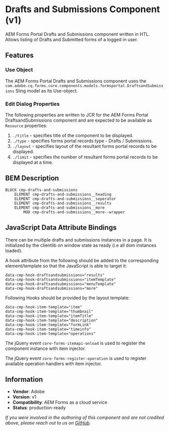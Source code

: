 <!--
Copyright 2021 Adobe

Licensed under the Apache License, Version 2.0 (the "License");
you may not use this file except in compliance with the License.
You may obtain a copy of the License at

    http://www.apache.org/licenses/LICENSE-2.0

Unless required by applicable law or agreed to in writing, software
distributed under the License is distributed on an "AS IS" BASIS,
WITHOUT WARRANTIES OR CONDITIONS OF ANY KIND, either express or implied.
See the License for the specific language governing permissions and
limitations under the License.
-->
Drafts and Submissions Component  (v1)
====
AEM Forms Portal Drafts and Submissions component written in HTL. Allows listing of Drafts and Submitted forms of a logged in user.

## Features

### Use Object
The AEM Forms Portal Drafts and Submissions component uses the `com.adobe.cq.forms.core.components.models.formsportal.DraftsandSubmissions` Sling model as its Use-object.

### Edit Dialog Properties
The following properties are written to JCR for the AEM Forms Portal DraftsandSubmissions component and are expected to be available as `Resource` properties:
1. `./title` - specifies title of the component to be displayed.
2. `./type` - specifies forms portal records type - Drafts / Submissions.
3. `./layout` - specifies layout of the resultant forms portal records to be displayed.
4. `./limit` - specifies the number of resultant forms portal records to be displayed at a time.

## BEM Description
```
BLOCK cmp-drafts-and-submissions
    ELEMENT cmp-drafts-and-submissions__heading
    ELEMENT cmp-drafts-and-submissions__seperator
    ELEMENT cmp-drafts-and-submissions__results
    ELEMENT cmp-drafts-and-submissions__more
        MOD cmp-drafts-and-submissions__more--wrapper
```

## JavaScript Data Attribute Bindings
There can be multiple drafts and submissions instances in a page. It is initialized by the clientlib on window state as ready (i.e all dom instances loaded).

A hook attribute from the following should be added to the corresponding element/template so that the JavaScript is able to target it:

```
data-cmp-hook-draftsandsubmissions="results"
data-cmp-hook-draftsandsubmissions="itemTemplate"
data-cmp-hook-draftsandsubmissions="menuTemplate"
data-cmp-hook-draftsandsubmissions="more"
```

Following Hooks should be provided by the layout template:
```
data-cmp-hook-item-template="item"
data-cmp-hook-item-template="thumbnail"
data-cmp-hook-item-template="itemTitle"
data-cmp-hook-item-template="description"
data-cmp-hook-item-template="formLink"
data-cmp-hook-item-template="timeinfo"
data-cmp-hook-item-template="operations"
```

The jQuery event `core-forms-itemapi-onload` is used to register the component instance with item injector.  

The jQuery event `core-forms-register-operation` is used to register available operation handlers with item injector.

## Information
* **Vendor**: Adobe
* **Version**: v1
* **Compatibility**: AEM Forms as a cloud service
* **Status**: production-ready

_If you were involved in the authoring of this component and are not credited above, please reach out to us on [GitHub](https://github.com/adobe/aem-core-forms-components)._
